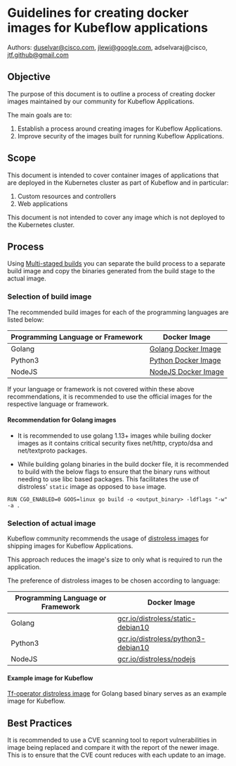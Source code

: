 
# Guidelines for creating docker images for Kubeflow applications

Authors: duselvar@cisco.com, jlewi@google.com, adselvaraj@cisco, jtf.github@gmail.com

## Objective

The purpose of this document is to outline a process of creating docker images maintained by our community for Kubeflow Applications.

The main goals are to: 

1. Establish a process around creating images for Kubeflow Applications.
1. Improve security of the images built for running Kubeflow Applications.

## Scope

This document is intended to cover container images of applications that are deployed in the
Kubernetes cluster as part of Kubeflow and in particular:

1. Custom resources and controllers
1. Web applications

This document is not intended to cover any image which is not deployed to the Kubernetes cluster.


## Process

Using [Multi-staged builds](https://docs.docker.com/develop/develop-images/multistage-build/) you can separate the build process to a separate build image and copy the binaries generated from the build stage to the actual image.

### Selection of build image

The recommended build images for each of the programming languages are listed below:

| Programming Language or Framework  | Docker Image |
| ------------- | ------------- |
| Golang  | [Golang Docker Image](https://hub.docker.com/_/golang) |
| Python3  | [Python Docker Image](https://hub.docker.com/_/python) |
| NodeJS  | [NodeJS Docker Image](https://hub.docker.com/_/node/) |

If your language or framework is not covered within these above recommendations, it is recommended to use the official images for the respective language or framework.

#### Recommendation for Golang images

- It is recommended to use golang 1.13+ images while builing docker images as it contains critical security fixes net/http, crypto/dsa and net/textproto packages.

- While building golang binaries in the build docker file, it is recommended to build with the below flags to ensure that the binary runs without needing to use libc based packages. This facilitates the use of distroless' `static` image as opposed to `base` image.
```
RUN CGO_ENABLED=0 GOOS=linux go build -o <output_binary> -ldflags "-w" -a .
```

### Selection of actual image

Kubeflow community recommends the usage of [distroless images](https://github.com/GoogleContainerTools/distroless) for shipping images for Kubeflow Applications.

This approach reduces the image's size to only what is required to run the application.

The preference of distroless images to be chosen according to language:


| Programming Language or Framework  | Docker Image |
| ------------- | ------------- |
| Golang  | [gcr.io/distroless/static-debian10](gcr.io/distroless/static-debian10) |
| Python3  | [gcr.io/distroless/python3-debian10](gcr.io/distroless/python3-debian10) |
| NodeJS  | [gcr.io/distroless/nodejs](gcr.io/distroless/nodejs) |

#### Example image for Kubeflow

[Tf-operator distroless image](https://github.com/kubeflow/tf-operator/blob/master/build/images/tf_operator/Dockerfile) for Golang based binary serves as an example image for Kubeflow.

## Best Practices

It is recommended to use a CVE scanning tool to report vulnerabilities in image being replaced and compare it with the report of the newer image. This is to ensure that the CVE count reduces with each update to an image.